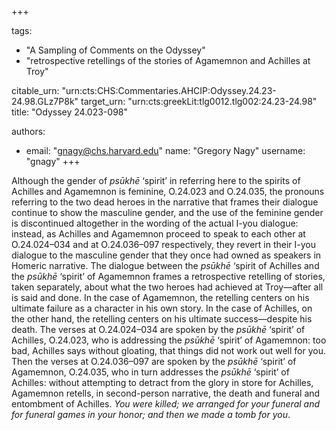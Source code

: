 +++

tags:
- "A Sampling of Comments on the Odyssey"
- "retrospective retellings of the stories of Agamemnon and Achilles at Troy"

citable_urn: "urn:cts:CHS:Commentaries.AHCIP:Odyssey.24.23-24.98.GLz7P8k"
target_urn: "urn:cts:greekLit:tlg0012.tlg002:24.23-24.98"
title: "Odyssey 24.023-098"

authors:
- email: "gnagy@chs.harvard.edu"
  name: "Gregory Nagy"
  username: "gnagy"
+++

<p>Although the gender of <em>psūkhē</em> ‘spirit’ in referring here to the spirits of Achilles and Agamemnon is feminine, O.24.023 and O.24.035, the pronouns referring to the two dead heroes in the narrative that frames their dialogue continue to show the masculine gender, and the use of the feminine gender is discontinued altogether in the wording of the actual I-you dialogue: instead, as Achilles and Agamemnon proceed to speak to each other at O.24.024–034 and at O.24.036–097 respectively, they revert in their I-you dialogue to the masculine gender that they once had owned as speakers in Homeric narrative. The dialogue between the <em>psūkhē</em> ‘spirit of Achilles and the <em>psūkhē</em> ‘spirit’ of Agamemnon frames a retrospective retelling of stories, taken separately, about what the two heroes had achieved at Troy—after all is said and done. In the case of Agamemnon, the retelling centers on his ultimate failure as a character in his own story. In the case of Achilles, on the other hand, the retelling centers on his ultimate success—despite his death. The verses at O.24.024–034 are spoken by the <em>psūkhē</em> ‘spirit’ of Achilles, O.24.023, who is addressing the <em>psūkhē</em> ‘spirit’ of Agamemnon: too bad, Achilles says without gloating, that things did not work out well for you. Then the verses at O.24.036–097 are spoken by the <em>psūkhē</em> ‘spirit’ of Agamemnon, O.24.035, who in turn addresses the <em>psūkhē</em> ‘spirit’ of Achilles: without attempting to detract from the glory in store for Achilles, Agamemnon retells, in second-person narrative, the death and funeral and entombment of Achilles. <em>You were killed; we arranged for your funeral and for funeral games in your honor; and then we made a tomb for you</em>.  </p>